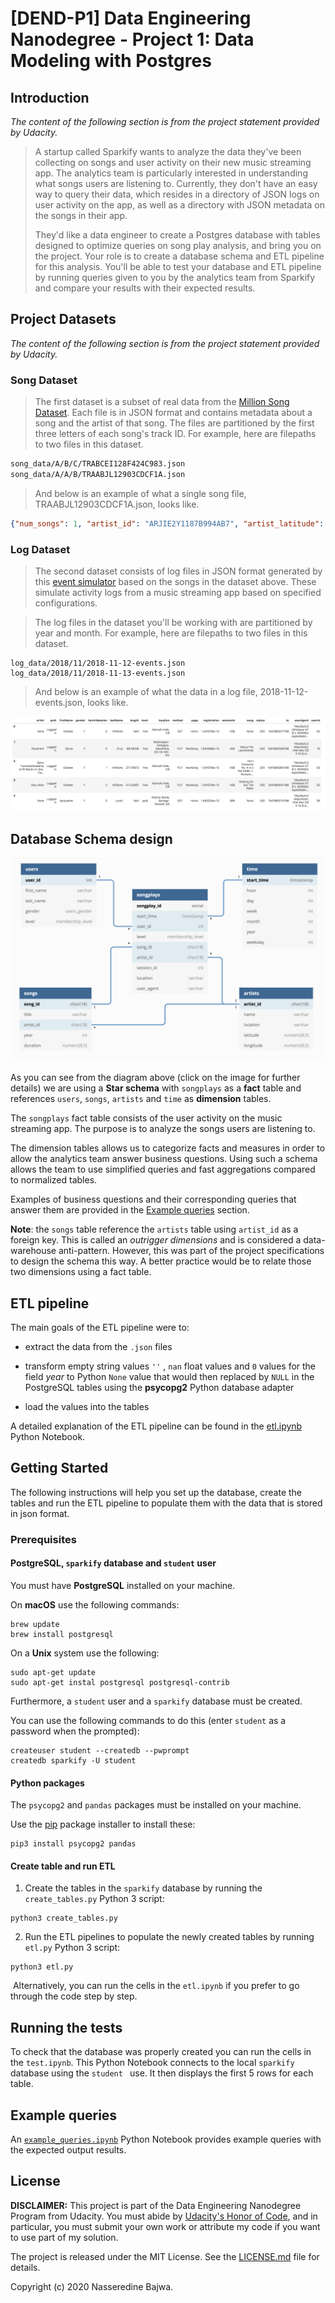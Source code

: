 # [DEND-P1] Data Engineering Nanodegree - Project 1: Data Modeling with Postgres

## Introduction

_The content of the following section is from the project statement provided by Udacity._

>A startup called Sparkify wants to analyze the data they've been collecting on songs and user activity on their new music streaming app. The analytics team is particularly interested in understanding what songs users are listening to. Currently, they don't have an easy way to query their data, which resides in a directory of JSON logs on user activity on the app, as well as a directory with JSON metadata on the songs in their app.
>
>They'd like a data engineer to create a Postgres database with tables designed to optimize queries on song play analysis, and bring you on the project. Your role is to create a database schema and ETL pipeline for this analysis. You'll be able to test your database and ETL pipeline by running queries given to you by the analytics team from Sparkify and compare your results with their expected results.

## Project Datasets

_The content of the following section is from the project statement provided by Udacity._

### Song Dataset

> The first dataset is a subset of real data from the [Million Song Dataset](https://labrosa.ee.columbia.edu/millionsong/). Each file is in JSON format and contains metadata about a song and the artist of that song. The files are partitioned by the first three letters of each song's track ID. For example, here are filepaths to two files in this dataset.

```txt
song_data/A/B/C/TRABCEI128F424C983.json
song_data/A/A/B/TRAABJL12903CDCF1A.json
```

> And below is an example of what a single song file, TRAABJL12903CDCF1A.json, looks like.

```json
{"num_songs": 1, "artist_id": "ARJIE2Y1187B994AB7", "artist_latitude": null, "artist_longitude": null, "artist_location": "", "artist_name": "Line Renaud", "song_id": "SOUPIRU12A6D4FA1E1", "title": "Der Kleine Dompfaff", "duration": 152.92036, "year": 0}
```

### Log Dataset

> The second dataset consists of log files in JSON format generated by this [event simulator](https://github.com/Interana/eventsim) based on the songs in the dataset above. These simulate activity logs from a music streaming app based on specified configurations.

> The log files in the dataset you'll be working with are partitioned by year and month. For example, here are filepaths to two files in this dataset.

```shell
log_data/2018/11/2018-11-12-events.json
log_data/2018/11/2018-11-13-events.json
```

> And below is an example of what the data in a log file, 2018-11-12-events.json, looks like.

![log-data](./images/log-data.png)



## Database Schema design

[![songplay_analysis_schema](./images/songplay_analysis_schema.png)](https://dbdiagram.io/d/5ecff07d39d18f5553ffe9ca)

As you can see from the diagram above (click on the image for further details) we are using a **Star schema** with `songplays` as a **fact** table and references `users`, `songs`, `artists` and `time` as **dimension** tables. 

The `songplays` fact table consists of the user activity on the music streaming app. The purpose is to analyze the songs users are listening to.

The dimension tables allows us to categorize facts and measures in order to allow the analytics team answer business questions. Using such a schema allows the team to use simplified queries and fast aggregations compared to normalized tables.

Examples of business questions and their corresponding queries that answer them are provided in the [Example queries](#example-queries) section.



**Note**: the `songs` table reference the `artists` table using `artist_id` as a foreign key. This is called an _outrigger dimensions_ and is considered a data-warehouse anti-pattern. However, this was part of the project specifications to design the schema this way. A better practice would be to relate those two dimensions using a fact table.

## ETL pipeline

The main goals of the ETL pipeline were to:

- extract the data from the `.json` files

-  transform empty string values `''` , `nan` float values and `0` values for the field _year_ to Python `None` value that would then replaced by `NULL` in the PostgreSQL tables using the **psycopg2** Python database adapter
- load the values into the tables

A detailed explanation of the ETL pipeline can be found in the [etl.ipynb](etl.ipynb) Python Notebook.



## Getting Started

The following instructions will help you set up the database, create the tables and run the ETL pipeline to populate them with the data that is stored in json format.

### Prerequisites

#### PostgreSQL, `sparkify` database and `student` user

You must have **PostgreSQL** installed on your machine.

On **macOS** use the following commands:

```shell
brew update
brew install postgresql
```

On a **Unix** system use the following:

```shell
sudo apt-get update
sudo apt-get instal postgresql postgresql-contrib
```



Furthermore, a `student` user and a `sparkify` database must be created. 

You can use the following commands to do this (enter `student` as a password when the prompted):

```shell
createuser student --createdb --pwprompt
createdb sparkify -U student
```



#### Python packages

The `psycopg2` and `pandas` packages must be installed on your machine. 

Use the [pip](https://pypi.org/project/pip/) package installer to install these:

```shell
pip3 install psycopg2 pandas
```



#### Create table and run ETL

1. Create the tables in the `sparkify` database by running the `create_tables.py` Python 3 script:

```shell
python3 create_tables.py
```

2. Run the ETL pipelines to populate the newly created tables by running  `etl.py` Python 3 script:

```shell
python3 etl.py
```

​	Alternatively, you can run the cells in the `etl.ipynb` if you prefer to go through the code step by step.



## Running the tests

To check that the database was properly created you can run the cells in the `test.ipynb`. This Python Notebook connects to the local `sparkify` database using the `student ` use. It then displays the first 5 rows for each table.



## Example queries

An [`example_queries.ipynb`](example_queries.ipynb) Python Notebook provides example queries with the expected output results.



## License

**DISCLAIMER:** This project is part of the Data Engineering Nanodegree Program from Udacity. You must abide by [Udacity's Honor of Code](https://udacity.zendesk.com/hc/en-us/articles/210667103-What-is-the-Udacity-Honor-Code-), and in particular, you must submit your own work or attribute my code if you want to use part of my solution.

The project is released under the MIT License. See the [LICENSE.md](https://github.com/nasseredine/udacity-dend-p1/blob/master/LICENSE.md) file for details.

Copyright (c) 2020 Nasseredine Bajwa.

